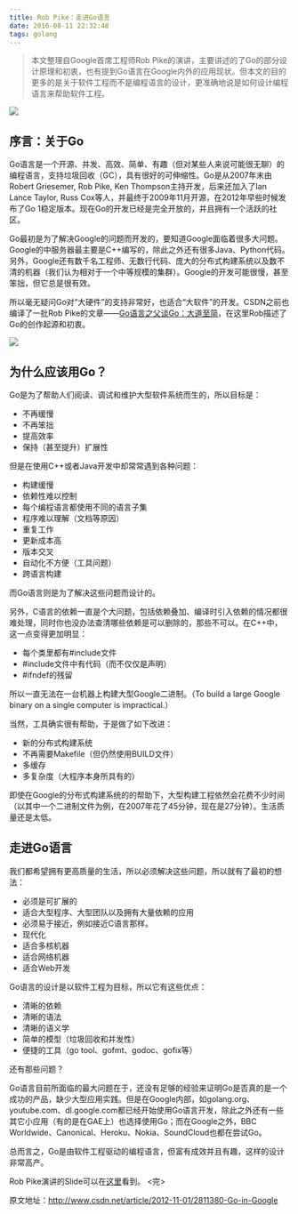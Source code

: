 ```yaml
---
title: Rob Pike：走进Go语言
date: 2016-08-11 22:32:48
tags: golang
---
```

> 本文整理自Google首席工程师Rob Pike的演讲，主要讲述的了Go的部分设计原理和初衷，也有提到Go语言在Google内外的应用现状。但本文的目的更多的是关于软件工程而不是编程语言的设计，更准确地说是如何设计编程语言来帮助软件工程。

![](http://static.oschina.net/uploads/img/201410/15150257_6HPb.jpg)

## 序言：关于Go

Go语言是一个开源、并发、高效、简单、有趣（但对某些人来说可能很无聊）的编程语言，支持垃圾回收（GC），具有很好的可伸缩性。Go是从2007年末由Robert Griesemer, Rob Pike, Ken Thompson主持开发，后来还加入了Ian Lance Taylor, Russ Cox等人，并最终于2009年11月开源，在2012年早些时候发布了Go 1稳定版本。现在Go的开发已经是完全开放的，并且拥有一个活跃的社区。

Go最初是为了解决Google的问题而开发的，要知道Google面临着很多大问题。Google的中服务器最主要是C++编写的，除此之外还有很多Java、Python代码。另外，Google还有数千名工程师、无数行代码、庞大的分布式构建系统以及数不清的机器（我们认为相对于一个中等规模的集群）。Google的开发可能很慢，甚至笨拙，但它总是很有效。

所以毫无疑问Go对“大硬件”的支持非常好，也适合“大软件”的开发。CSDN之前也编译了一批Rob Pike的文章——[Go语言之父谈Go：大道至简](http://www.csdn.net/article/2012-07-05/2807113-less-is-exponentially-more)，在这里Rob描述了Go的创作起源和初衷。

![](http://static.oschina.net/uploads/img/201410/15150257_Gt68.jpg)

## 为什么应该用Go？

Go是为了帮助人们阅读、调试和维护大型软件系统而生的，所以目标是：
* 不再缓慢
* 不再笨拙
* 提高效率
* 保持（甚至提升）扩展性

但是在使用C++或者Java开发中却常常遇到各种问题：

* 构建缓慢
* 依赖性难以控制
* 每个编程语言都使用不同的语言子集
* 程序难以理解（文档等原因）
* 重复工作
* 更新成本高
* 版本交叉
* 自动化不方便（工具问题）
* 跨语言构建

而Go语言则是为了解决这些问题而设计的。

另外，C语言的依赖一直是个大问题，包括依赖叠加、编译时引入依赖的情况都很难处理，同时你也没办法查清哪些依赖是可以删除的，那些不可以。在C++中，这一点变得更加明显：

* 每个类里都有#include文件
* #include文件中有代码（而不仅仅是声明）
* #ifndef的残留

所以一直无法在一台机器上构建大型Google二进制。（To build a large Google binary on a single computer is impractical.）

当然，工具确实很有帮助，于是做了如下改进：

* 新的分布式构建系统
* 不再需要Makefile（但仍然使用BUILD文件）
* 多缓存
* 多复杂度（大程序本身所具有的）

即使在Google的分布式构建系统的的帮助下，大型构建工程依然会花费不少时间（以其中一个二进制文件为例，在2007年花了45分钟，现在是27分钟）。生活质量还是太低。

## 走进Go语言

我们都希望拥有更高质量的生活，所以必须解决这些问题，所以就有了最初的想法：

* 必须是可扩展的
* 适合大型程序、大型团队以及拥有大量依赖的应用
* 必须易于接近，例如接近C语言那样。
* 现代化
* 适合多核机器
* 适合网络机器
* 适合Web开发

Go语言的设计是以软件工程为目标，所以它有这些优点：

* 清晰的依赖
* 清晰的语法
* 清晰的语义学
* 简单的模型（垃圾回收和并发性）
* 便捷的工具（go tool、gofmt、godoc、gofix等）

还有那些问题？

Go语言目前所面临的最大问题在于，还没有足够的经验来证明Go是否真的是一个成功的产品，缺少大型应用实践。但是在Google内部，如golang.org、youtube.com、dl.google.com都已经开始使用Go语言开发，除此之外还有一些其它小应用（有的是在GAE上）也选择使用Go；而在Google之外，BBC Worldwide、Canonical、Heroku、Nokia、SoundCloud也都在尝试Go。

总而言之，Go是由软件工程驱动的编程语言，但富有成效并且有趣，这样的设计非常高产。

Rob Pike演讲的Slide可以在[这里](http://talks.golang.org/2012/splash.slide)看到。
<完>

原文地址：http://www.csdn.net/article/2012-11-01/2811380-Go-in-Google